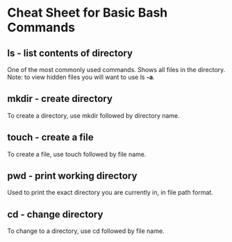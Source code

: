 # Cheat Sheet for Basic Bash Commands

## ls - list contents of directory

One of the most commonly used commands. Shows all files in the directory. Note: to view hidden files you will want to use ls **-a**.

## mkdir - create directory

To create a directory, use mkdir followed by directory name.

## touch - create a file

To create a file, use touch followed by file name.

## pwd - print working directory

Used to print the exact directory you are currently in, in file path format.

## cd - change directory

To change to a directory, use cd followed by file name.